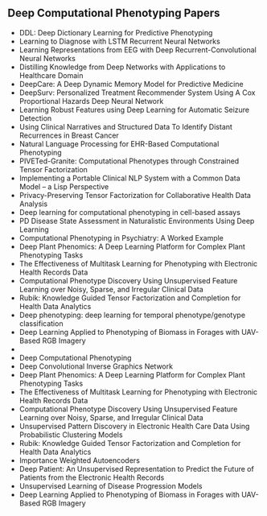 <h2>Deep Computational Phenotyping Papers</h2>


<ul>

                             

 <li><a target="_blank" href="https://github.com/manjunath5496/Deep-Computational-Phenotyping-Papers/blob/master/ph(1).pdf" style="text-decoration:none;">DDL: Deep Dictionary Learning for Predictive Phenotyping</a></li>

 <li><a target="_blank" href="https://github.com/manjunath5496/Deep-Computational-Phenotyping-Papers/blob/master/ph(2).pdf" style="text-decoration:none;">Learning to Diagnose with LSTM Recurrent Neural Networks</a></li>

<li><a target="_blank" href="https://github.com/manjunath5496/Deep-Computational-Phenotyping-Papers/blob/master/ph(3).pdf" style="text-decoration:none;">Learning Representations from EEG with Deep Recurrent-Convolutional Neural Networks</a></li>
 <li><a target="_blank" href="https://github.com/manjunath5496/Deep-Computational-Phenotyping-Papers/blob/master/ph(4).pdf" style="text-decoration:none;">Distilling Knowledge from Deep Networks with Applications to Healthcare Domain</a></li>                              
<li><a target="_blank" href="https://github.com/manjunath5496/Deep-Computational-Phenotyping-Papers/blob/master/ph(5).pdf" style="text-decoration:none;">DeepCare: A Deep Dynamic Memory Model for Predictive Medicine</a></li>
<li><a target="_blank" href="https://github.com/manjunath5496/Deep-Computational-Phenotyping-Papers/blob/master/ph(6).pdf" style="text-decoration:none;">DeepSurv: Personalized Treatment Recommender System Using A Cox Proportional Hazards Deep Neural Network</a></li>
 <li><a target="_blank" href="https://github.com/manjunath5496/Deep-Computational-Phenotyping-Papers/blob/master/ph(7).pdf" style="text-decoration:none;">Learning Robust Features using Deep Learning for Automatic Seizure Detection</a></li>

 <li><a target="_blank" href="https://github.com/manjunath5496/Deep-Computational-Phenotyping-Papers/blob/master/ph(8).pdf" style="text-decoration:none;"> Using Clinical Narratives and Structured Data To Identify Distant Recurrences in Breast Cancer </a></li>
   <li><a target="_blank" href="https://github.com/manjunath5496/Deep-Computational-Phenotyping-Papers/blob/master/ph(9).pdf" style="text-decoration:none;">Natural Language Processing for EHR-Based Computational Phenotyping</a></li>
  
   
 <li><a target="_blank" href="https://github.com/manjunath5496/Deep-Computational-Phenotyping-Papers/blob/master/ph(10).pdf" style="text-decoration:none;">PIVETed-Granite: Computational Phenotypes through Constrained Tensor Factorization</a></li>                              
<li><a target="_blank" href="https://github.com/manjunath5496/Deep-Computational-Phenotyping-Papers/blob/master/ph(11).pdf" style="text-decoration:none;">Implementing a Portable Clinical NLP System with a Common Data Model – a Lisp Perspective</a></li>
<li><a target="_blank" href="https://github.com/manjunath5496/Deep-Computational-Phenotyping-Papers/blob/master/ph(12).pdf" style="text-decoration:none;">Privacy-Preserving Tensor Factorization for Collaborative Health Data Analysis</a></li>
<li><a target="_blank" href="https://github.com/manjunath5496/Deep-Computational-Phenotyping-Papers/blob/master/ph(13).pdf" style="text-decoration:none;">Deep learning for computational phenotyping in cell-based assays</a></li>

<li><a target="_blank" href="https://github.com/manjunath5496/Deep-Computational-Phenotyping-Papers/blob/master/ph(14).pdf" style="text-decoration:none;">PD Disease State Assessment in Naturalistic Environments Using Deep Learning</a></li>
                              
<li><a target="_blank" href="https://github.com/manjunath5496/Deep-Computational-Phenotyping-Papers/blob/master/ph(15).pdf" style="text-decoration:none;">Computational Phenotyping in Psychiatry: A Worked Example</a></li>

<li><a target="_blank" href="https://github.com/manjunath5496/Deep-Computational-Phenotyping-Papers/blob/master/ph(16).pdf" style="text-decoration:none;">Deep Plant Phenomics: A Deep Learning Platform for Complex Plant Phenotyping Tasks</a></li>

  <li><a target="_blank" href="https://github.com/manjunath5496/Deep-Computational-Phenotyping-Papers/blob/master/ph(17).pdf" style="text-decoration:none;">
The Effectiveness of Multitask Learning for Phenotyping with Electronic Health Records Data</a></li>   
  
<li><a target="_blank" href="https://github.com/manjunath5496/Deep-Computational-Phenotyping-Papers/blob/master/ph(18).pdf" style="text-decoration:none;">Computational Phenotype Discovery Using Unsupervised Feature Learning over Noisy, Sparse, and Irregular Clinical Data</a></li> 

  
<li><a target="_blank" href="https://github.com/manjunath5496/Deep-Computational-Phenotyping-Papers/blob/master/ph(19).pdf" style="text-decoration:none;">Rubik: Knowledge Guided Tensor Factorization and Completion for Health Data Analytics</a></li> 

<li><a target="_blank" href="https://github.com/manjunath5496/Deep-Computational-Phenotyping-Papers/blob/master/ph(20).pdf" style="text-decoration:none;">
Deep phenotyping: deep learning for temporal phenotype/genotype classification</a></li>

<li><a target="_blank" href="https://github.com/manjunath5496/Deep-Computational-Phenotyping-Papers/blob/master/ph(21).pdf" style="text-decoration:none;">Deep Learning Applied to Phenotyping of Biomass in Forages with UAV-Based RGB Imagery</a></li>
<li><a target="_blank" href="https://github.com/manjunath5496/Deep-Computational-Phenotyping-Papers/blob/master/ph(22).pdf" style="text-decoration:none;"Causal Phenotype Discovery via Deep Networks</a></li> 
 <li><a target="_blank" href="https://github.com/manjunath5496/Deep-Computational-Phenotyping-Papers/blob/master/ph(23).pdf" style="text-decoration:none;">Deep Computational Phenotyping</a></li> 
 

   <li><a target="_blank" href="https://github.com/manjunath5496/Deep-Computational-Phenotyping-Papers/blob/master/ph(24).pdf" style="text-decoration:none;">Deep Convolutional Inverse Graphics Network</a></li>
 
   <li><a target="_blank" href="https://github.com/manjunath5496/Deep-Computational-Phenotyping-Papers/blob/master/ph(25).pdf" style="text-decoration:none;">Deep Plant Phenomics: A Deep Learning Platform for Complex Plant Phenotyping Tasks</a></li>                              
 <li><a target="_blank" href="https://github.com/manjunath5496/Deep-Computational-Phenotyping-Papers/blob/master/ph(26).pdf" style="text-decoration:none;">The Effectiveness of Multitask Learning for Phenotyping with Electronic Health Records Data</a></li>
 <li><a target="_blank" href="https://github.com/manjunath5496/Deep-Computational-Phenotyping-Papers/blob/master/ph(27).pdf" style="text-decoration:none;">Computational Phenotype Discovery Using Unsupervised Feature Learning over Noisy, Sparse, and Irregular Clinical Data</a></li>
   
 
   <li><a target="_blank" href="https://github.com/manjunath5496/Deep-Computational-Phenotyping-Papers/blob/master/ph(28).pdf" style="text-decoration:none;">Unsupervised Pattern Discovery in Electronic Health Care Data Using Probabilistic Clustering Models</a></li>
 
   <li><a target="_blank" href="https://github.com/manjunath5496/Deep-Computational-Phenotyping-Papers/blob/master/ph(29).pdf" style="text-decoration:none;">Rubik: Knowledge Guided Tensor Factorization and Completion for Health Data Analytics</a></li>                              

  <li><a target="_blank" href="https://github.com/manjunath5496/Deep-Computational-Phenotyping-Papers/blob/master/ph(30).pdf" style="text-decoration:none;">Importance Weighted Autoencoders</a></li>
 
   <li><a target="_blank" href="https://github.com/manjunath5496/Deep-Computational-Phenotyping-Papers/blob/master/ph(31).pdf" style="text-decoration:none;">Deep Patient: An Unsupervised Representation to Predict the Future of Patients from the Electronic Health Records</a></li> 
    <li><a target="_blank" href="https://github.com/manjunath5496/Deep-Computational-Phenotyping-Papers/blob/master/ph(32).pdf" style="text-decoration:none;">
Unsupervised Learning of Disease Progression Models</a></li> 

   <li><a target="_blank" href="https://github.com/manjunath5496/Deep-Computational-Phenotyping-Papers/blob/master/ph(33).pdf" style="text-decoration:none;">Deep Learning Applied to Phenotyping of Biomass in Forages with UAV-Based RGB Imagery</a></li>                              

  </ul>
